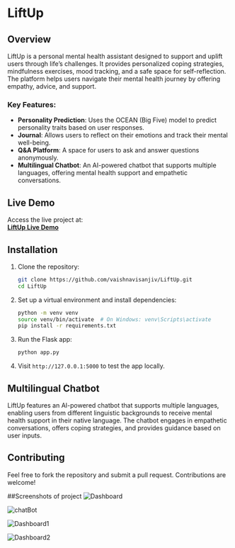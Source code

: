 # LiftUp

## Overview
LiftUp is a personal mental health assistant designed to support and uplift users through life’s challenges. It provides personalized coping strategies, mindfulness exercises, mood tracking, and a safe space for self-reflection. The platform helps users navigate their mental health journey by offering empathy, advice, and support.

### Key Features:
- **Personality Prediction**: Uses the OCEAN (Big Five) model to predict personality traits based on user responses.
- **Journal**: Allows users to reflect on their emotions and track their mental well-being.
- **Q&A Platform**: A space for users to ask and answer questions anonymously.
- **Multilingual Chatbot**: An AI-powered chatbot that supports multiple languages, offering mental health support and empathetic conversations.

## Live Demo
Access the live project at:  
[**LiftUp Live Demo**](https://vaishnavisanjiv.github.io/LiftUp/)

## Installation

1. Clone the repository:
   ```bash
   git clone https://github.com/vaishnavisanjiv/LiftUp.git
   cd LiftUp
   ```

2. Set up a virtual environment and install dependencies:
   ```bash
   python -m venv venv
   source venv/bin/activate  # On Windows: venv\Scripts\activate
   pip install -r requirements.txt
   ```

3. Run the Flask app:
   ```bash
   python app.py
   ```

4. Visit `http://127.0.0.1:5000` to test the app locally.

## Multilingual Chatbot
LiftUp features an AI-powered chatbot that supports multiple languages, enabling users from different linguistic backgrounds to receive mental health support in their native language. The chatbot engages in empathetic conversations, offers coping strategies, and provides guidance based on user inputs.

## Contributing
Feel free to fork the repository and submit a pull request. Contributions are welcome!

##Screenshots of project
![Dashboard](https://github.com/user-attachments/assets/ecdaa377-d7b4-4dfc-b329-9ccd9274415d)

![chatBot](https://github.com/user-attachments/assets/a788d2f1-c494-48c4-afe8-e2cbe7e980a5)

![Dashboard1](https://github.com/user-attachments/assets/28bdc392-b7de-451c-8f61-9342baa60f1b)

![Dashboard2](https://github.com/user-attachments/assets/b4f2a47e-02c1-425a-888f-33cfe1c41907)







